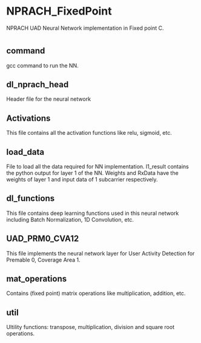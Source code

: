 # NPRACH_FixedPoint
NPRACH UAD Neural Network implementation in Fixed point C.
#
## command
gcc command to run the NN.
## dl_nprach_head
Header file for the neural network
## Activations
This file contains all the activation functions like relu, sigmoid, etc.
## load_data
File to load all the data required for NN implementation.
l1_result contains the python output for layer 1 of the NN.
Weights and RxData have the weights of layer 1 and input data of 1 subcarrier respectively.
## dl_functions
This file contains deep learning functions used in this neural network including Batch Normalization, 1D Convolution, etc.
## UAD_PRM0_CVA12
This file implements the neural network layer for User Activity Detection for Premable 0, Coverage Area 1.
## mat_operations
Contains (fixed point) matrix operations like multiplication, addition, etc.
## util
Ultility functions: transpose, multiplication, division and square root operations.

